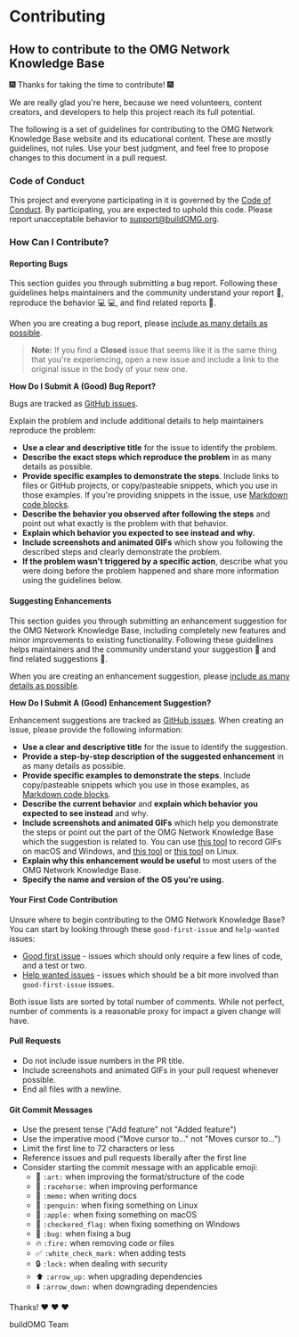 # Contributing

## How to contribute to the OMG Network Knowledge Base

🎆 Thanks for taking the time to contribute! 🎆

We are really glad you're here, because we need volunteers, content creators, and developers to help this project reach its full potential.

The following is a set of guidelines for contributing to the OMG Network Knowledge Base website and its educational content. These are mostly guidelines, not rules. Use your best judgment, and feel free to propose changes to this document in a pull request.

### Code of Conduct

This project and everyone participating in it is governed by the [Code of Conduct](https://github.com/buildOMG/kb/blob/master/CODE_OF_CONDUCT.md). By participating, you are expected to uphold this code. Please report unacceptable behavior to [support@buildOMG.org](mailto:support@buildOMG.org).

### How Can I Contribute?

#### Reporting Bugs

This section guides you through submitting a bug report. Following these guidelines helps maintainers and the community understand your report 📝, reproduce the behavior 💻 💻, and find related reports 🔎.

When you are creating a bug report, please [include as many details as possible](https://github.com/buildOMG/kb/blob/master/CONTRIBUTING.md#how-do-i-submit-a-good-bug-report).

> **Note:** If you find a **Closed** issue that seems like it is the same thing that you're experiencing, open a new issue and include a link to the original issue in the body of your new one.

**How Do I Submit A \(Good\) Bug Report?**

Bugs are tracked as [GitHub issues](https://guides.github.com/features/issues/).

Explain the problem and include additional details to help maintainers reproduce the problem:

* **Use a clear and descriptive title** for the issue to identify the problem.
* **Describe the exact steps which reproduce the problem** in as many details as possible.
* **Provide specific examples to demonstrate the steps**. Include links to files or GitHub projects, or copy/pasteable snippets, which you use in those examples. If you're providing snippets in the issue, use [Markdown code blocks](https://help.github.com/articles/markdown-basics/#multiple-lines).
* **Describe the behavior you observed after following the steps** and point out what exactly is the problem with that behavior.
* **Explain which behavior you expected to see instead and why.**
* **Include screenshots and animated GIFs** which show you following the described steps and clearly demonstrate the problem.
* **If the problem wasn't triggered by a specific action**, describe what you were doing before the problem happened and share more information using the guidelines below.

#### Suggesting Enhancements

This section guides you through submitting an enhancement suggestion for the OMG Network Knowledge Base, including completely new features and minor improvements to existing functionality. Following these guidelines helps maintainers and the community understand your suggestion 📝 and find related suggestions 🔎.

When you are creating an enhancement suggestion, please [include as many details as possible](https://github.com/buildOMG/kb/blob/master/CONTRIBUTING.md#how-do-i-submit-a-good-enhancement-suggestion).

**How Do I Submit A \(Good\) Enhancement Suggestion?**

Enhancement suggestions are tracked as [GitHub issues](https://guides.github.com/features/issues/). When creating an issue, please provide the following information:

* **Use a clear and descriptive title** for the issue to identify the suggestion.
* **Provide a step-by-step description of the suggested enhancement** in as many details as possible.
* **Provide specific examples to demonstrate the steps**. Include copy/pasteable snippets which you use in those examples, as [Markdown code blocks](https://help.github.com/articles/markdown-basics/#multiple-lines).
* **Describe the current behavior** and **explain which behavior you expected to see instead** and why.
* **Include screenshots and animated GIFs** which help you demonstrate the steps or point out the part of the OMG Network Knowledge Base which the suggestion is related to. You can use [this tool](https://www.cockos.com/licecap/) to record GIFs on macOS and Windows, and [this tool](https://github.com/colinkeenan/silentcast) or [this tool](https://github.com/GNOME/byzanz) on Linux.
* **Explain why this enhancement would be useful** to most users of the OMG Network Knowledge Base.
* **Specify the name and version of the OS you're using.**

#### Your First Code Contribution

Unsure where to begin contributing to the OMG Network Knowledge Base? You can start by looking through these `good-first-issue` and `help-wanted` issues:

* [Good first issue](https://github.com/buildOMG/kb/issues/3) - issues which should only require a few lines of code, and a test or two.
* [Help wanted issues](https://github.com/buildOMG/kb/issues/4) - issues which should be a bit more involved than `good-first-issue` issues.

Both issue lists are sorted by total number of comments. While not perfect, number of comments is a reasonable proxy for impact a given change will have.

#### Pull Requests

* Do not include issue numbers in the PR title.
* Include screenshots and animated GIFs in your pull request whenever possible.
* End all files with a newline.

#### Git Commit Messages

* Use the present tense \("Add feature" not "Added feature"\)
* Use the imperative mood \("Move cursor to..." not "Moves cursor to..."\)
* Limit the first line to 72 characters or less
* Reference issues and pull requests liberally after the first line
* Consider starting the commit message with an applicable emoji:
  * 🎨 `:art:` when improving the format/structure of the code
  * 🐎 `:racehorse:` when improving performance
  * 📝 `:memo:` when writing docs
  * 🐧 `:penguin:` when fixing something on Linux
  * 🍎 `:apple:` when fixing something on macOS
  * 🏁 `:checkered_flag:` when fixing something on Windows
  * 🐛 `:bug:` when fixing a bug
  * 🔥 `:fire:` when removing code or files
  * ✅ `:white_check_mark:` when adding tests
  * 🔒 `:lock:` when dealing with security
  * ⬆️ `:arrow_up:` when upgrading dependencies
  * ⬇️ `:arrow_down:` when downgrading dependencies

Thanks! ❤️ ❤️ ❤️

buildOMG Team


